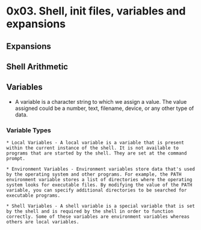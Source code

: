 # 0x03. Shell, init files, variables and expansions

## Expansions

## Shell Arithmetic

## Variables
   * A variable is a character string to which we assign a value. The value assigned could be a number, text, filename, device, or any other type of data.
   
### Variable Types
    * Local Variables - A local variable is a variable that is present within the current instance of the shell. It is not available to programs that are started by the shell. They are set at the command prompt.

    * Environment Variables - Environment variables store data that's used by the operating system and other programs. For example, the PATH environment variable stores a list of directories where the operating system looks for executable files. By modifying the value of the PATH variable, you can specify additional directories to be searched for executable programs.

    * Shell Variables - A shell variable is a special variable that is set by the shell and is required by the shell in order to function correctly. Some of these variables are environment variables whereas others are local variables.

